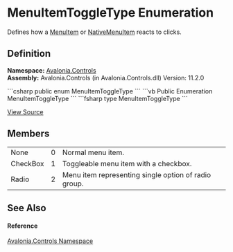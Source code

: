 # MenuItemToggleType Enumeration


Defines how a <a href="T_Avalonia_Controls_MenuItem">MenuItem</a> or <a href="T_Avalonia_Controls_NativeMenuItem">NativeMenuItem</a> reacts to clicks.



## Definition
**Namespace:** <a href="N_Avalonia_Controls">Avalonia.Controls</a>  
**Assembly:** Avalonia.Controls (in Avalonia.Controls.dll) Version: 11.2.0

<Tabs groupId="api-code-preview">
<TabItem value="csharp" label="C#">
```csharp
public enum MenuItemToggleType
```
</TabItem>
<TabItem value="vb" label="VB">
```vb
Public Enumeration MenuItemToggleType
```
</TabItem>
<TabItem value="fsharp" label="F#">
```fsharp
type MenuItemToggleType
```
</TabItem>
</Tabs>



<a href="https://github.com/AvaloniaUI/Avalonia/tree/master/src/Avalonia.Controls/MenuItemToggleType.cs" title="View the source code">View Source</a>



## Members
<table>
<tr>
<td>None</td>
<td>0</td>
<td>Normal menu item.</td>
</tr>
<tr>
<td>CheckBox</td>
<td>1</td>
<td>Toggleable menu item with a checkbox.</td>
</tr>
<tr>
<td>Radio</td>
<td>2</td>
<td>Menu item representing single option of radio group.</td>
</tr>
</table>

## See Also


#### Reference
<a href="N_Avalonia_Controls">Avalonia.Controls Namespace</a>  

